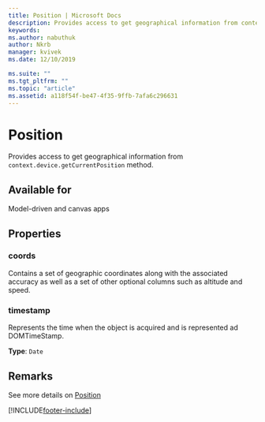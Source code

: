 ```yaml
---
title: Position | Microsoft Docs
description: Provides access to get geographical information from context.device.getCurrentPosition method.
keywords:
ms.author: nabuthuk
author: Nkrb
manager: kvivek
ms.date: 12/10/2019

ms.suite: ""
ms.tgt_pltfrm: ""
ms.topic: "article"
ms.assetid: a118f54f-be47-4f35-9ffb-7afa6c296631
---
```



# Position

Provides access to get geographical information from `context.device.getCurrentPosition` method.

## Available for 

Model-driven and canvas apps

## Properties

### coords

Contains a set of geographic coordinates along with the associated accuracy as well as a set of other optional columns such as altitude and speed.

### timestamp

Represents the time when the object is acquired and is represented ad DOMTimeStamp.

**Type**: `Date`

## Remarks

See more details on [Position](https://developer.mozilla.org/docs/Web/API/Position)


[!INCLUDE[footer-include](../../../includes/footer-banner.md)]